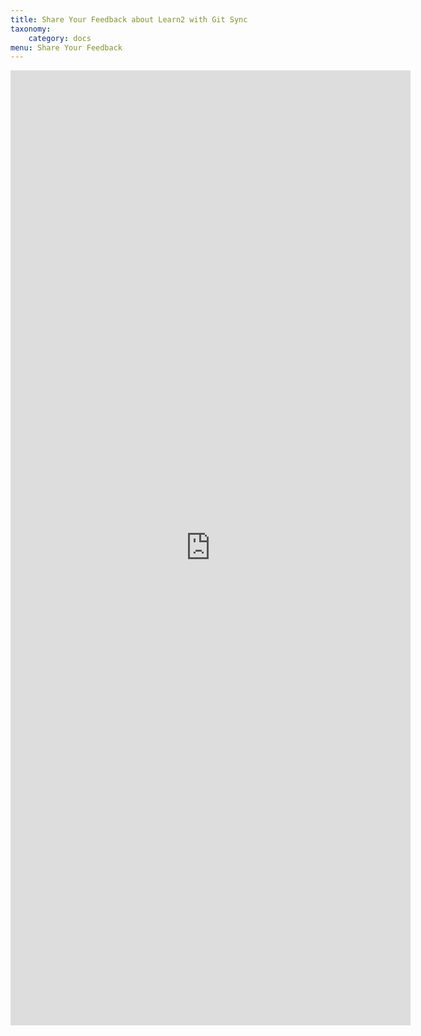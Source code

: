 ```yaml
---
title: Share Your Feedback about Learn2 with Git Sync
taxonomy:
    category: docs
menu: Share Your Feedback
---
```


<iframe src="https://docs.google.com/forms/d/e/1FAIpQLSdOAQL_4m56zIvmTQMszTtS6U3pVQ0nZlaxnZfPspEy-i6eOg/viewform?embedded=true" width="640" height="1528" frameborder="0" marginheight="0" marginwidth="0">Loading...</iframe>
